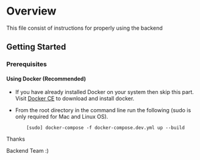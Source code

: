 # Overview

This file consist of instructions for properly using the backend

## Getting Started

### Prerequisites


#### Using Docker (Recommended)

* If you have already installed Docker on your system then skip this part. Visit [Docker CE](https://docs.docker.com/install/) to download and install docker.

* From the root directory in the command line run the following (sudo is only required for Mac and Linux OS).
    ``` 
        [sudo] docker-compose -f docker-compose.dev.yml up --build
    ```

Thanks 

Backend Team :)
